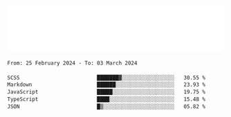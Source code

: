 [![](./hello.svg)](https://blog.yrobot.top?ref=github-yrobot)

<!--START_SECTION:waka-->

```txt
From: 25 February 2024 - To: 03 March 2024

SCSS                         ███████▓░░░░░░░░░░░░░░░░░   30.55 %
Markdown                     ██████░░░░░░░░░░░░░░░░░░░   23.93 %
JavaScript                   █████░░░░░░░░░░░░░░░░░░░░   19.75 %
TypeScript                   ████░░░░░░░░░░░░░░░░░░░░░   15.48 %
JSON                         █▒░░░░░░░░░░░░░░░░░░░░░░░   05.82 %
```

<!--END_SECTION:waka-->

